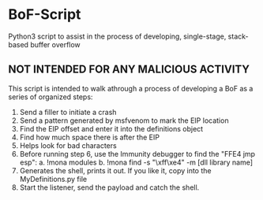 # BoF-Script
Python3 script to assist in the process of developing, single-stage, stack-based buffer overflow


## NOT INTENDED FOR ANY MALICIOUS ACTIVITY
This script is intended to walk athrough a process of developing a BoF as a series of
organized steps:
1. Send a filler to initiate a crash
2. Send a pattern generated by msfvenom to mark the EIP location
3. Find the EIP offset and enter it into the definitions object
4. Find how much space there is after the EIP
5. Helps look for bad characters
6. Before running step 6, use the Immunity debugger to find the "FFE4 jmp esp":
   a. !mona modules
   b. !mona find -s "\xff\xe4" -m [dll library name]
7. Generates the shell, prints it out. If you like it, copy into the MyDefinitions.py file
8. Start the listener, send the payload and catch the shell.